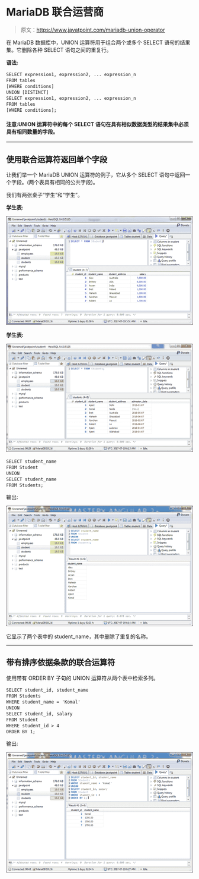 # MariaDB 联合运营商

> 原文：<https://www.javatpoint.com/mariadb-union-operator>

在 MariaDB 数据库中，UNION 运算符用于组合两个或多个 SELECT 语句的结果集。它删除各种 SELECT 语句之间的重复行。

**语法:**

```
SELECT expression1, expression2, ... expression_n
FROM tables
[WHERE conditions]
UNION [DISTINCT]
SELECT expression1, expression2, ... expression_n
FROM tables
[WHERE conditions];

```

#### 注意:UNION 运算符中的每个 SELECT 语句在具有相似数据类型的结果集中必须具有相同数量的字段。

* * *

## 使用联合运算符返回单个字段

让我们举一个 MariaDB UNION 运算符的例子，它从多个 SELECT 语句中返回一个字段。(两个表具有相同的公共字段)。

我们有两张桌子“学生”和“学生”。

**学生表:**

![MariaDB Union all operator 1](img/a40469de4c375f3cd053f0c2d71aa740.png)

**学生表:**

![MariaDB Union all operator 2](img/40e6c6c853da8e3339c9df51092cd112.png)

```
SELECT student_name
FROM Student
UNION
SELECT student_name
FROM Students;

```

输出:

![MariaDB Union all operator 3](img/4d6ab715e46c015cf61d13d75b9ee975.png)

它显示了两个表中的 student_name，其中删除了重复的名称。

* * *

## 带有排序依据条款的联合运算符

使用带有 ORDER BY 子句的 UNION 运算符从两个表中检索多列。

```
SELECT student_id, student_name
FROM Students
WHERE student_name = 'Komal'
UNION
SELECT student_id, salary
FROM Student
WHERE student_id > 4
ORDER BY 1; 

```

输出:

![MariaDB Union all operator 4](img/cdac11daf2a4ee0271f58336575881d9.png)